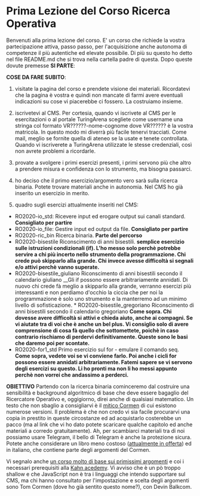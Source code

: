 # Prima Lezione del Corso Ricerca Operativa #

Benvenuti alla prima lezione del corso.
E' un corso che richiede la vostra partecipazione attiva, passo passo, per l'acquisizione anche autonoma di competenze il più autentiche ed elevate possibile. Di più su questo ho detto nel file README.md che si trova nella cartella padre di questa.
Dopo queste dovute premesse __SI PARTE__:

__COSE DA FARE SUBITO__:
1. visitate la pagina del corso e prendete visione dei materiali. Ricordatevi che la pagina è vostra e quindi non mancate di farmi avere eventuali indicazioni su cose vi piacerebbe ci fossero. La costruiamo insieme.

2. iscrivetevi al CMS.
Per cortesia, quando vi iscrivete al CMS per le esercitazioni o al portale TuringArena scegliete come username una stringa col formato VR??????-nome-cognome dove VR?????? è la vostra matricola. In questo modo mi diverrà più facile tenervi tracciati. Come mail, meglio se fornite quella di ateneo se la usate e tenete controllata.
Quando vi iscriverete a TuringArena utilizzate le stesse credenziali, così non avrete problemi a ricordarle.

3. provate a svolgere i primi esercizi presenti, i primi servono più che altro a prendere misura e confidenza con lo strumento, ma bisogna passarci.

4. ho deciso che il primo esercizio/argomento vero sarà sulla ricerca binaria. Potete trovare materiali anche in autonomia. Nel CMS ho già inserito un esercizio in merito.

5. quadro sugli esercizi attualmente inseriti nel CMS:
* RO2020-io_std: 	Ricevere input ed erogare output sui canali standard. __Consigliato per partire__
*	RO2020-io_file: 	Gestire input ed output da file. __Consigliato per partire__
*	RO2020-ric_bin 	Ricerca binaria. __Parte del percorso__
*	RO2020-bisestile 	Riconscimento di anni bisestili. __semplice esercizio sulle istruzioni condizionali (if). L'ho messo solo perchè potrebbe servire a chi più incerto nello strumento della programmazione. Chi crede può skipparlo alla grande. Chi invece avesse difficoltà si segnali e/o attivi perchè vanno superate.__
*	RO2020-bisestile_giuliano 	Riconscimento di anni bisestili secondo il calendario giuliano __Gli if possono essere arbitrariamente annidati. Di nuovo chi crede fà meglio a skipparlo alla grande, verranno esercizi più interessanti e non perdiamo d'occhio la ciccia che per noi la programmazione è solo uno strumento e la manterremo ad un minimo livello di sofisticazione. *	RO2020-bisestile_gregoriano 	Riconscimento di anni bisestili secondo il calendario gregoriano
__Come sopra. Chi dovesse avere difficoltà si attivi e chieda aiuto, anche ai compagni. Se vi aiutate tra di voi che è anche un bel plus. Vi consiglio solo di avere comprensione di cosa fà quello che sottomettete, poichè in caso contrario rischiamo di perdervi definitivamente. Queste sono le basi che daremo poi per scontate.__
 *	RO2020-for1_std 	Primo esercizio sul for - emulare il comando seq. __Come sopra, vedete voi se vi conviene farlo. Poi anche i cicli for possono essere annidati arbitrariamente. Fatemi sapere se vi servono degli esercizi su questo. Li ho pronti ma non li ho messi appunto perchè non vorrei che andassimo a perderci.__

__OBIETTIVO__ Partendo con la ricerca binaria cominceremo dal costruire una sensibilità e background algoritmico di base che deve essere bagaglio del Ricercatore Operativo e, oggigiorno, direi anche di qualsiasi matematico.
Un testo che non sbaglio a consigliarvi è il [mitico Cormen](https://mitpress.mit.edu/books/introduction-algorithms-third-edition) di cui esistono numerose versioni. Il problema è che non credo vi sia facile procurarvi una copia in prestito in queste circostanze ed ad acquistarlo costerebbe un pacco (ma al link che vi ho dato potete scaricare qualche capitolo ed anche materiali a corredo gratuitamente).
Ah, per scambiarci materiali tra di noi possiamo usare Telegram, il bello di Telegram è anche la protezione sicura.
Potete anche considerare un libro meno costoso ([attualmente in offerta](https://www.ibs.it/algoritmi-strutture-di-dati-libro-alan-a-bertossi-alberto-montresor/e/9788825173956)) ed in italiano, che contiene parte degli argomenti del Cormen.  

Vi segnalo anche [un corso molto di base sui primissimi argomenti](https://www.khanacademy.org/computing/computer-science/algorithms#intro-to-algorithms) e coi i necessari prerequisiti alla [Kahn acedemy](https://www.ted.com/talks/sal_khan_let_s_use_video_to_reinvent_education?language=en). Vi avviso che è un pò troppo shallow e che JavaScript non è tra i linguaggi che intendo supportare sul CMS, ma chi hanno consultato per l'impostazione e scelta degli argomenti sono Tom Cormen (dove ho già sentito questo nome?), con Devin Balkcom.
